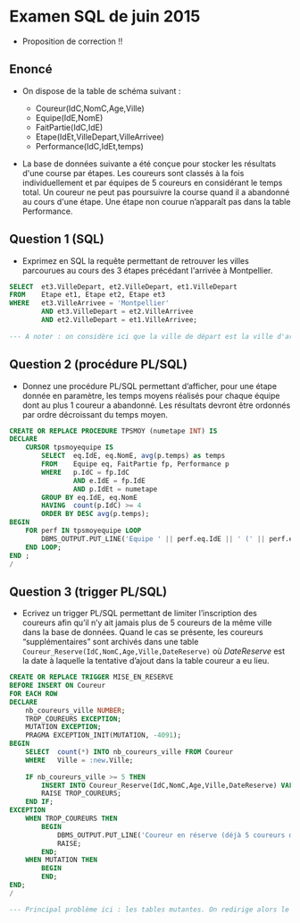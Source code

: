 # Examen SQL de juin 2015
* Proposition de correction !!

## Enoncé
* On dispose de la table de schéma suivant :
    * Coureur(IdC,NomC,Age,Ville)
    * Equipe(IdE,NomE)
    * FaitPartie(IdC,IdE)
    * Etape(IdEt,VilleDepart,VilleArrivee)
    * Performance(IdC,IdEt,temps)

* La base de données suivante a été conçue pour stocker les résultats d'une course par étapes. Les coureurs sont classés à la fois individuellement et par équipes de 5 coureurs en considérant le temps total. Un coureur ne peut pas poursuivre la course quand il a abandonné au cours d'une étape. Une étape non courue n’apparaît pas dans la table Performance.

## Question 1 (SQL)
* Exprimez en SQL la requête permettant de retrouver les villes parcourues au cours des 3 étapes précédant l'arrivée à Montpellier.
```sql
SELECT  et3.VilleDepart, et2.VilleDepart, et1.VilleDepart
FROM    Etape et1, Etape et2, Etape et3 
WHERE   et3.VilleArrivee = 'Montpellier'
        AND et3.VilleDepart = et2.VilleArrivee
        AND et2.VilleDepart = et1.VilleArrivee;
        
--- A noter : on considère ici que la ville de départ est la ville d'arrivée de l'étape précédente.
```

## Question 2 (procédure PL/SQL)
* Donnez une procédure PL/SQL permettant d’afficher, pour une étape donnée en paramètre, les temps moyens réalisés pour chaque équipe dont au plus 1 coureur a abandonné. Les résultats devront être ordonnés par ordre décroissant du temps moyen.
```sql
CREATE OR REPLACE PROCEDURE TPSMOY (numetape INT) IS
DECLARE
    CURSOR tpsmoyequipe IS
        SELECT  eq.IdE, eq.NomE, avg(p.temps) as temps
        FROM    Equipe eq, FaitPartie fp, Performance p
        WHERE   p.IdC = fp.IdC
                AND e.IdE = fp.IdE 
                AND p.IdEt = numetape
        GROUP BY eq.IdE, eq.NomE
        HAVING  count(p.IdC) >= 4
        ORDER BY DESC avg(p.temps);
BEGIN
    FOR perf IN tpsmoyequipe LOOP
        DBMS_OUTPUT.PUT_LINE('Equipe ' || perf.eq.IdE || ' (' || perf.eq.NomE || ') -> Temps moyen : ' || perf.temps);
    END LOOP;
END ;
/
```


## Question 3 (trigger PL/SQL)
* Ecrivez un trigger PL/SQL permettant de limiter l’inscription des coureurs afin qu’il n’y ait jamais plus de 5 coureurs de la même ville dans la base de données. Quand le cas se présente, les coureurs “supplémentaires” sont archivés dans une table `Coureur_Reserve(IdC,NomC,Age,Ville,DateReserve)` où *DateReserve* est la date à laquelle la tentative d’ajout dans la table coureur a eu lieu.
```sql
CREATE OR REPLACE TRIGGER MISE_EN_RESERVE
BEFORE INSERT ON Coureur
FOR EACH ROW
DECLARE
    nb_coureurs_ville NUMBER;
    TROP_COUREURS EXCEPTION;
    MUTATION EXCEPTION;
    PRAGMA EXCEPTION_INIT(MUTATION, -4091);
BEGIN
    SELECT  count(*) INTO nb_coureurs_ville FROM Coureur
    WHERE   Ville = :new.Ville;
    
    IF nb_coureurs_ville >= 5 THEN
        INSERT INTO Coureur_Reserve(IdC,NomC,Age,Ville,DateReserve) VALUES (:new.IdC, :new.NomC, :new.Age, :new.Ville, sysdate);
        RAISE TROP_COUREURS;
    END IF;
EXCEPTION
    WHEN TROP_COUREURS THEN
        BEGIN
            DBMS_OUTPUT.PUT_LINE('Coureur en réserve (déjà 5 coureurs dans sa ville).');
            RAISE;
        END;
    WHEN MUTATION THEN
        BEGIN
        END;
END;
/

--- Principal problème ici : les tables mutantes. On redirige alors le code d'erreur lié vers une exception qui ne fait rien, pour ignorer la table mutante, et pouvoir exécuter le trigger sans être embêté.
```